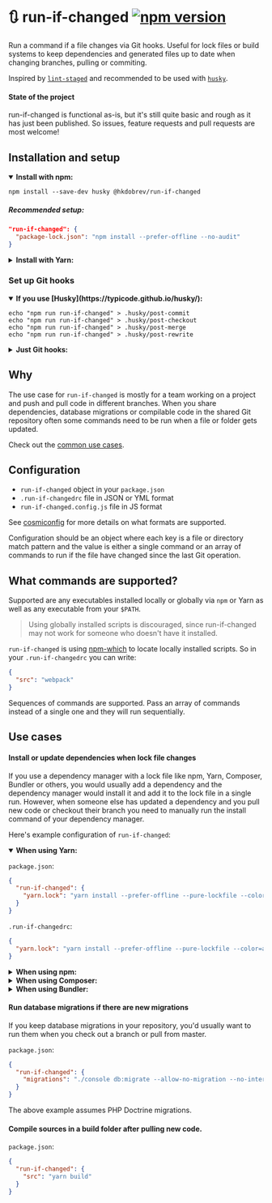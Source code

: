 # 🔃 run-if-changed [![npm version](https://img.shields.io/npm/v/@hkdobrev/run-if-changed.svg)](https://www.npmjs.com/package/@hkdobrev/run-if-changed)

Run a command if a file changes via Git hooks.
Useful for lock files or build systems to keep dependencies and generated files up to date when changing branches, pulling or commiting.

Inspired by [`lint-staged`](https://github.com/okonet/lint-staged) and recommended to be used with [`husky`](https://github.com/typicode/husky).

#### State of the project

run-if-changed is functional as-is, but it's still quite basic and rough as it has just been published. So issues, feature requests and pull requests are most welcome!

## Installation and setup

<details open>
<summary><b>Install with npm:</b></summary>

```shell
npm install --save-dev husky @hkdobrev/run-if-changed
```

##### Recommended setup:

```json
"run-if-changed": {
  "package-lock.json": "npm install --prefer-offline --no-audit"
}
```
</details>

<details>
<summary><b>Install with Yarn:</b></summary>

#### Install with Yarn:

```shell
yarn add --save-dev husky @hkdobrev/run-if-changed
```

##### Recommended setup:

```json
"run-if-changed": {
  "yarn.lock": "yarn install --prefer-offline --pure-lockfile --color=always"
}
```
</details>

### Set up Git hooks

<details open>
<summary><b>If you use [Husky](https://typicode.github.io/husky/):</b></summary>

```shell
echo "npm run run-if-changed" > .husky/post-commit
echo "npm run run-if-changed" > .husky/post-checkout
echo "npm run run-if-changed" > .husky/post-merge
echo "npm run run-if-changed" > .husky/post-rewrite
```

<details>
<summary><b>Just Git hooks:</b></summary>
```shell
echo "npm run run-if-changed" > .git/hooks/post-commit && chmod +x .git/hooks/post-commit
echo "npm run run-if-changed" > .git/hooks/post-checkout && chmod +x .git/hooks/post-checkout
echo "npm run run-if-changed" > .git/hooks/post-merge && chmod +x .git/hooks/post-merge
echo "npm run run-if-changed" > .git/hooks/post-rewrite && chmod +x .git/hooks/post-rewrite
```
</details>

## Why

The use case for `run-if-changed` is mostly for a team working on a project and push and pull code in different branches. When you share dependencies, database migrations or compilable code in the shared Git repository often some commands need to be run when a file or folder gets updated.

Check out the [common use cases](#use-cases).

## Configuration

- `run-if-changed` object in your `package.json`
- `.run-if-changedrc` file in JSON or YML format
- `run-if-changed.config.js` file in JS format

See [cosmiconfig](https://github.com/davidtheclark/cosmiconfig) for more details on what formats are supported.

Configuration should be an object where each key is a file or directory match pattern and the value is either a single command or an array of commands to run if the file have changed since the last Git operation.

## What commands are supported?

Supported are any executables installed locally or globally via `npm` or Yarn as well as any executable from your `$PATH`.

> Using globally installed scripts is discouraged, since run-if-changed may not work for someone who doesn't have it installed.

`run-if-changed` is using [npm-which](https://github.com/timoxley/npm-which) to locate locally installed scripts. So in your `.run-if-changedrc` you can write:

```json
{
  "src": "webpack"
}
```

Sequences of commands are supported. Pass an array of commands instead of a single one and they will run sequentially.

## Use cases

#### Install or update dependencies when lock file changes

If you use a dependency manager with a lock file like npm, Yarn, Composer, Bundler or others, you would usually add a dependency and the dependency manager would install it and add it to the lock file in a single run. However, when someone else has updated a dependency and you pull new code or checkout their branch you need to manually run the install command of your dependency manager.

Here's example configuration of `run-if-changed`:

<details open>
<summary><b>When using Yarn:</b></summary>

`package.json`:

```json
{
  "run-if-changed": {
    "yarn.lock": "yarn install --prefer-offline --pure-lockfile --color=always"
  }
}
```

`.run-if-changedrc`:

```json
{
  "yarn.lock": "yarn install --prefer-offline --pure-lockfile --color=always"
}
```

</details>

<details>
<summary><b>When using npm:</b></summary>

`package.json`:

```json
{
  "run-if-changed": {
    "package-lock.json": "npm install --prefer-offline --no-audit"
  }
}
```

`.run-if-changedrc`:

```json
{
  "package-lock.json": "npm install --prefer-offline --no-audit"
}
```

</details>

<details>
<summary><b>When using Composer:</b></summary>

`package.json`:

```json
{
  "run-if-changed": {
    "composer.lock": "composer install --ignore-platform-reqs --ansi"
  }
}
```

</details>

<details>
<summary><b>When using Bundler:</b></summary>

`package.json`:

```json
{
  "run-if-changed": {
    "Gemfile.lock": "bundle install"
  }
}
```

</details>

#### Run database migrations if there are new migrations

If you keep database migrations in your repository, you'd usually want to run them when you check out a branch or pull from master.

`package.json`:

```json
{
  "run-if-changed": {
    "migrations": "./console db:migrate --allow-no-migration --no-interaction"
  }
}
```

The above example assumes PHP Doctrine migrations.

#### Compile sources in a build folder after pulling new code.

`package.json`:

```json
{
  "run-if-changed": {
    "src": "yarn build"
  }
}
```

